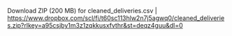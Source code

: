 Download ZIP (200 MB) for cleaned_deliveries.csv | https://www.dropbox.com/scl/fi/t60sc113hlw2n7j5agwq0/cleaned_deliveries.zip?rlkey=a95csjby1m3z1zqkkusxfvthr&st=deqz4guu&dl=0
